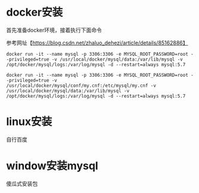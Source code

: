 # docker安装

首先准备docker环境，接着执行下面命令

参考网址【https://blog.csdn.net/zhaluo_dehezi/article/details/85162886】

~~~shell
docker run -it --name mysql -p 3306:3306 -e MYSQL_ROOT_PASSWORD=root --privileged=true -v /usr/local/docker/mysql/data:/var/lib/mysql -v /opt/docker/mysql/logs:/var/log/mysql -d --restart=always mysql:5.7
~~~

~~~shell
docker run -it --name mysql -p 3306:3306 -e MYSQL_ROOT_PASSWORD=root --privileged=true -v /usr/local/docker/mysql/conf/my.cnf:/etc/mysql/my.cnf -v /usr/local/docker/mysql/data:/var/lib/mysql -v /opt/docker/mysql/logs:/var/log/mysql -d --restart=always mysql:5.7 
~~~



# linux安装

自行百度

# window安装mysql

傻瓜式安装包